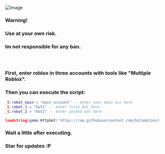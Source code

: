 ![Image](https://github.com/user-attachments/assets/6de5b15b-ff01-4062-bbe4-4f1ae3a3d05c)

### Warning!

<h3>Use at your own risk.</h3>
<h3>Im not responsible for any ban.<h3>

<br>

<h3>First, enter roblox in three accounts with tools like "Multiple Roblox".</h3>

<h3>Then you can execute the script:</h3>

```lua
_G.robot_main = "main_account" -- enter your main acc here
_G.robot_1 = "bot1" -- enter first bot here
_G.robot_2 = "bot2" -- enter second bot here

loadstring(game:HttpGet('https://raw.githubusercontent.com/bxtumation/ro-bot/refs/heads/main/src.lua'))()
```

<h3>Wait a little after executing.</h3>

<h3>Star for updates :P</h3>
